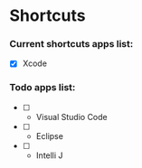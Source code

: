 # Shortcuts

### Current shortcuts apps list:

* [X] Xcode



### Todo apps list:

* [ ] - Visual Studio Code
* [ ] - Eclipse
* [ ] - Intelli J